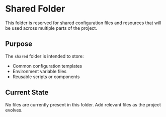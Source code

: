 # Shared Folder

This folder is reserved for shared configuration files and resources that will be used across multiple parts of the project.

## Purpose

The `shared` folder is intended to store:
- Common configuration templates
- Environment variable files
- Reusable scripts or components

## Current State

No files are currently present in this folder. Add relevant files as the project evolves.
